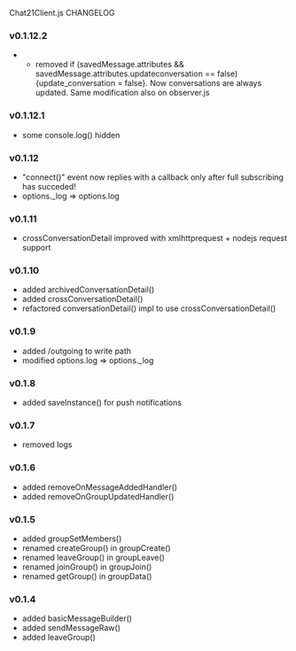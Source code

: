 Chat21Client.js CHANGELOG

### v0.1.12.2
- - removed if (savedMessage.attributes && savedMessage.attributes.updateconversation == false) {update_conversation = false}. Now conversations are always updated. Same modification also on observer.js

### v0.1.12.1
- some console.log() hidden

### v0.1.12
- "connect()" event now replies with a callback only after full subscribing has succeded!
- options._log => options.log

### v0.1.11
- crossConversationDetail improved with xmlhttprequest + nodejs request support

### v0.1.10
- added archivedConversationDetail()
- added crossConversationDetail()
- refactored conversationDetail() impl to use crossConversationDetail()
    
### v0.1.9
- added /outgoing to write path
- modified options.log => options._log

### v0.1.8
- added saveInstance() for push notifications

### v0.1.7
- removed logs

### v0.1.6
- added removeOnMessageAddedHandler()
- added removeOnGroupUpdatedHandler()

### v0.1.5
- added groupSetMembers()
- renamed createGroup() in groupCreate()
- renamed leaveGroup() in groupLeave()
- renamed joinGroup() in groupJoin()
- renamed getGroup() in groupData()

### v0.1.4
- added basicMessageBuilder()
- added sendMessageRaw()
- added leaveGroup()
